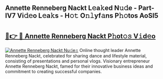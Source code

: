 ## Annette Renneberg Nackt L𝚎a𝚔ed N𝚞𝚍e - Part-IV7 Vi𝚍𝚎o L𝚎a𝚔s - H𝚘𝚝 O𝚗𝚕yf𝚊ns P𝚑𝚘tos AoSI5

# <h2><a href="http://kf6cc1.oniu.top/?m=Annette+Renneberg+Nackt">🔗👉 🔴 Annette Renneberg Nackt P𝚑ot𝚘𝚜 V𝚒d𝚎o</a></h2>

[![Annette Renneberg Nackt Nu𝚍e𝚜](https://i.imgur.com/0qMVB7G.gif)](http://kf6cc1.oniu.top/?m=Annette+Renneberg+Nackt)
Online thought leader Annette Renneberg Nackt, celebrated for sharing dance and lifestyle material, consisting of presentations and personal vlogs. Visionary entrepreneur Annette Renneberg Nackt, famed for their innovative business ideas and commitment to creating successful companies.  
